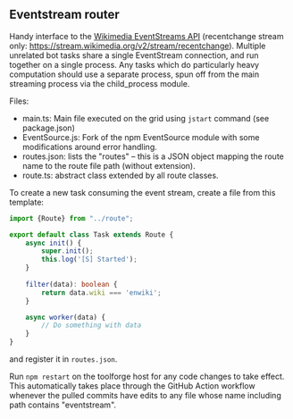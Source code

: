 ## Eventstream router

Handy interface to the [Wikimedia EventStreams API](https://wikitech.wikimedia.org/wiki/Event_Platform/EventStreams) (recentchange stream only: https://stream.wikimedia.org/v2/stream/recentchange). Multiple unrelated bot tasks share a single EventStream connection, and run together on a single process. Any tasks which do particularly heavy computation should use a separate process, spun off from the main streaming process via the child_process module. 

Files:

- main.ts: Main file executed on the grid using `jstart` command (see package.json)
- EventSource.js: Fork of the npm EventSource module with some modifications around error handling.
- routes.json: lists the "routes" – this is a JSON object mapping the route name to the route file path (without extension). 
- route.ts: abstract class extended by all route classes.

To create a new task consuming the event stream, create a file from this template:
```ts
import {Route} from "../route";

export default class Task extends Route {
	async init() {
		super.init();
		this.log('[S] Started');
	}
	
	filter(data): boolean {
		return data.wiki === 'enwiki';
	}

	async worker(data) {
		// Do something with data
	}
}
```

and register it in `routes.json`.

Run `npm restart` on the toolforge host for any code changes to take effect. This automatically takes place through the GitHub Action workflow whenever the pulled commits have edits to any file whose name including path contains "eventstream". 